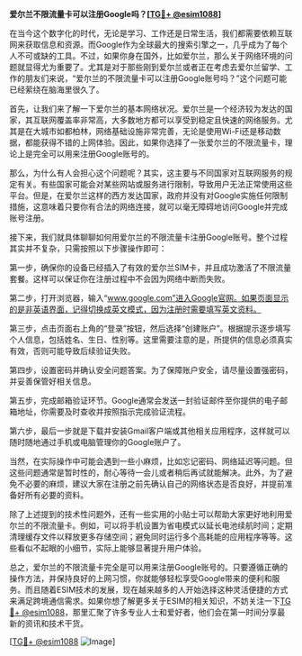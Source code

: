 **爱尔兰不限流量卡可以注册Google吗？[[TG💪+ @esim1088](https://t.me/s/esim1088)]**

在当今这个数字化的时代，无论是学习、工作还是日常生活，我们都需要依赖互联网来获取信息和资源。而Google作为全球最大的搜索引擎之一，几乎成为了每个人不可或缺的工具。不过，如果你身在国外，比如爱尔兰，那么关于网络环境的问题就显得尤为重要了。尤其是对于那些刚到爱尔兰或者正在考虑去爱尔兰留学、工作的朋友们来说，“爱尔兰的不限流量卡可以注册Google账号吗？”这个问题可能已经萦绕在脑海里很久了。

首先，让我们来了解一下爱尔兰的基本网络状况。爱尔兰是一个经济较为发达的国家，其互联网覆盖率非常高，大多数地方都可以享受到稳定且快速的网络服务。尤其是在大城市如都柏林，网络基础设施非常完善，无论是使用Wi-Fi还是移动数据，都能获得不错的上网体验。因此，如果你选择了一张爱尔兰的不限流量卡，理论上是完全可以用来注册Google账号的。

那么，为什么有人会担心这个问题呢？其实，这主要与不同国家对互联网服务的规定有关。有些国家可能会对某些网站或服务进行限制，导致用户无法正常使用这些平台。但是，在爱尔兰这样的西方发达国家，政府并没有对Google实施任何限制措施，这意味着只要你有合法的网络连接，就可以毫无障碍地访问Google并完成账号注册。

接下来，我们就具体聊聊如何用爱尔兰的不限流量卡注册Google账号。整个过程其实并不复杂，只需按照以下步骤操作即可：

第一步，确保你的设备已经插入了有效的爱尔兰SIM卡，并且成功激活了不限流量套餐。这样可以保证你在注册过程中不会因为网络中断而失败。

第二步，打开浏览器，输入“www.google.com”进入Google官网。如果页面显示的是非英语界面，记得切换成英文模式，因为注册时需要填写英文资料。

第三步，点击页面右上角的“登录”按钮，然后选择“创建账户”。根据提示逐步填写个人信息，包括姓名、生日、性别等。这里需要注意的是，所提供的信息必须真实有效，否则可能导致后续验证失败。

第四步，设置密码并确认安全问题答案。为了保障账户安全，请尽量设置强密码，并妥善保管好相关信息。

第五步，完成邮箱验证环节。Google通常会发送一封验证邮件至你提供的电子邮箱地址，你需要及时查收并按照指示完成验证流程。

第六步，最后一步就是下载并安装Gmail客户端或其他相关应用程序，这样就可以随时随地通过手机或电脑管理你的Google账户了。

当然，在实际操作中可能会遇到一些小麻烦，比如忘记密码、网络延迟等问题。但这些问题通常是暂时性的，耐心等待一会儿或者稍后再试就能解决。此外，为了避免不必要的麻烦，建议大家在注册之前先确认自己的网络状态是否良好，并提前准备好所有必要的资料。

除了上述提到的技术性问题外，还有一些实用的小贴士可以帮助大家更好地利用爱尔兰的不限流量卡。例如，可以将手机设置为省电模式以延长电池续航时间；定期清理缓存文件以释放更多存储空间；避免同时运行多个高耗能的应用程序等等。这些看似不起眼的小细节，实际上能够显著提升用户体验。

总之，爱尔兰的不限流量卡完全是可以用来注册Google账号的。只要遵循正确的操作方法，并保持良好的上网习惯，你就能够轻松享受Google带来的便利和服务。而且随着ESIM技术的发展，现在越来越多的人开始选择这种灵活便捷的方式来满足跨境通信需求。如果你想了解更多关于ESIM的相关知识，不妨关注一下[TG💪+ @esim1088](https://t.me/s/esim1088)，那里汇聚了许多专业人士和爱好者，他们会在第一时间分享最新的资讯和技术干货。

[[TG💪+ @esim1088](https://t.me/s/esim1088) ![Image](https://i.postimg.cc/4NQfJmqS/Snipaste-2025-05-13-00-14-12.png)]